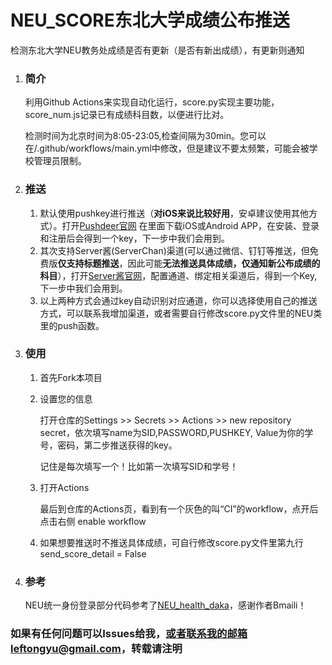 # NEU_SCORE东北大学成绩公布推送

检测东北大学NEU教务处成绩是否有更新（是否有新出成绩），有更新则通知

1. ### 简介

   利用Github Actions来实现自动化运行，score.py实现主要功能，score_num.js记录已有成绩科目数，以便进行比对。

   检测时间为北京时间为8:05-23:05,检查间隔为30min。您可以在/.github/workflows/main.yml中修改，但是建议不要太频繁，可能会被学校管理员限制。

2. ### 推送

   1. 默认使用pushkey进行推送（**对iOS来说比较好用**，安卓建议使用其他方式）。打开[Pushdeer官网](http://www.pushdeer.com/) 在里面下载iOS或Android APP，在安装、登录和注册后会得到一个key，下一步中我们会用到。
   2. 其次支持Server酱(ServerChan)渠道(可以通过微信、钉钉等推送，但免费版**仅支持标题推送**，因此可能**无法推送具体成绩，仅通知新公布成绩的科目**），打开[Server酱官网](https://sct.ftqq.com/)，配置通道、绑定相关渠道后，得到一个Key,下一步中我们会用到。
   3. 以上两种方式会通过key自动识别对应通道，你可以选择使用自己的推送方式，可以联系我增加渠道，或者需要自行修改score.py文件里的NEU类里的push函数。

3. ### 使用

   1. 首先Fork本项目

   2. 设置您的信息

      打开仓库的Settings >> Secrets >> Actions >> new repository secret，依次填写name为SID,PASSWORD,PUSHKEY, Value为你的学号，密码，第二步推送获得的key。

      记住是每次填写一个！比如第一次填写SID和学号！

   3. 打开Actions

      最后到仓库的Actions页，看到有一个灰色的叫“CI”的workflow，点开后点击右侧 enable workflow

   4. 如果想要推送时不推送具体成绩，可自行修改score.py文件里第九行send_score_detail = False

4. ### 参考

   NEU统一身份登录部分代码参考了[NEU_health_daka](https://github.com/Bmaili/NEU_health_daka)，感谢作者Bmaili！

### 如果有任何问题可以Issues给我，或者联系我的邮箱leftongyu@gmail.com，转载请注明
